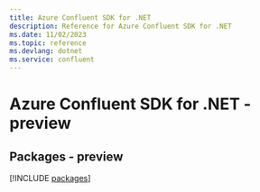 ```yaml
---
title: Azure Confluent SDK for .NET
description: Reference for Azure Confluent SDK for .NET
ms.date: 11/02/2023
ms.topic: reference
ms.devlang: dotnet
ms.service: confluent
---
```

# Azure Confluent SDK for .NET - preview
## Packages - preview
[!INCLUDE [packages](confluent-index.md)]